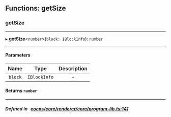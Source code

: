 ## Functions: getSize

### getSize


___
▸ **getSize**<`number`\>(`block: IBlockInfo`): `number`
___


#### Parameters

| Name | Type | Description |
| :------: | :------: | :------: |
| `block` | `IBlockInfo` | - |

#### Returns `number` 
___


##### Defined in &nbsp;   [cocos/core/renderer/core/program-lib.ts:141](https://github.com/cocos-creator/engine/blob/c7bf6b8a9/cocos/core/renderer/core/program-lib.ts#L141)&nbsp;
